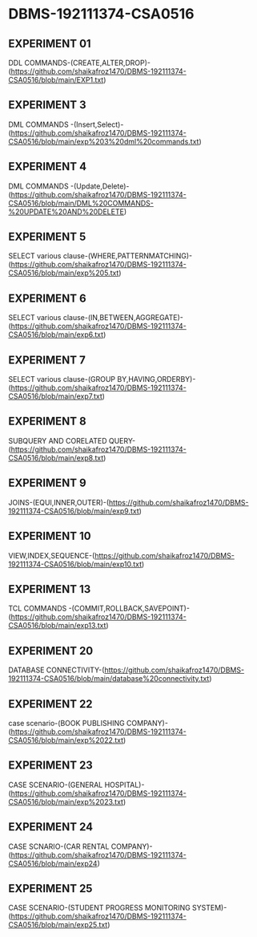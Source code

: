 # DBMS-192111374-CSA0516
## EXPERIMENT 01
DDL COMMANDS-(CREATE,ALTER,DROP)-(https://github.com/shaikafroz1470/DBMS-192111374-CSA0516/blob/main/EXP1.txt)
## EXPERIMENT 3
DML COMMANDS -(Insert,Select)- (https://github.com/shaikafroz1470/DBMS-192111374-CSA0516/blob/main/exp%203%20dml%20commands.txt)
## EXPERIMENT 4
DML COMMANDS -(Update,Delete)-(https://github.com/shaikafroz1470/DBMS-192111374-CSA0516/blob/main/DML%20COMMANDS-%20UPDATE%20AND%20DELETE)
## EXPERIMENT 5
SELECT various clause-(WHERE,PATTERNMATCHING)-(https://github.com/shaikafroz1470/DBMS-192111374-CSA0516/blob/main/exp%205.txt)
## EXPERIMENT 6
SELECT various clause-(IN,BETWEEN,AGGREGATE)-(https://github.com/shaikafroz1470/DBMS-192111374-CSA0516/blob/main/exp6.txt)
## EXPERIMENT 7
SELECT various clause-(GROUP BY,HAVING,ORDERBY)-(https://github.com/shaikafroz1470/DBMS-192111374-CSA0516/blob/main/exp7.txt)
## EXPERIMENT 8
SUBQUERY AND CORELATED QUERY-(https://github.com/shaikafroz1470/DBMS-192111374-CSA0516/blob/main/exp8.txt)
## EXPERIMENT 9
JOINS-(EQUI,INNER,OUTER)-(https://github.com/shaikafroz1470/DBMS-192111374-CSA0516/blob/main/exp9.txt)
## EXPERIMENT 10
VIEW,INDEX,SEQUENCE-(https://github.com/shaikafroz1470/DBMS-192111374-CSA0516/blob/main/exp10.txt)
## EXPERIMENT 13
TCL COMMANDS -(COMMIT,ROLLBACK,SAVEPOINT)-(https://github.com/shaikafroz1470/DBMS-192111374-CSA0516/blob/main/exp13.txt)
## EXPERIMENT 20
DATABASE CONNECTIVITY-(https://github.com/shaikafroz1470/DBMS-192111374-CSA0516/blob/main/database%20connectivity.txt)
## EXPERIMENT 22
case scenario-(BOOK PUBLISHING COMPANY)-(https://github.com/shaikafroz1470/DBMS-192111374-CSA0516/blob/main/exp%2022.txt)
## EXPERIMENT 23
CASE SCENARIO-(GENERAL HOSPITAL)-(https://github.com/shaikafroz1470/DBMS-192111374-CSA0516/blob/main/exp%2023.txt)
## EXPERIMENT 24
CASE SCNARIO-(CAR RENTAL COMPANY)-(https://github.com/shaikafroz1470/DBMS-192111374-CSA0516/blob/main/exp24)
## EXPERIMENT 25
CASE SCENARIO-(STUDENT PROGRESS MONITORING SYSTEM)-(https://github.com/shaikafroz1470/DBMS-192111374-CSA0516/blob/main/exp25.txt)
